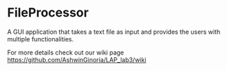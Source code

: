 # FileProcessor
A GUI application that takes a text file as input and provides the users with multiple functionalities.

For more details check out our wiki page https://github.com/AshwinGinoria/LAP_lab3/wiki
